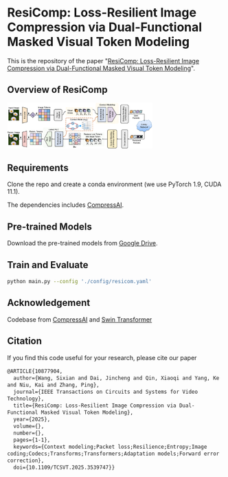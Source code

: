 # ResiComp: Loss-Resilient Image Compression via Dual-Functional Masked Visual Token Modeling
This is the repository of the
paper "[ResiComp: Loss-Resilient Image Compression via Dual-Functional Masked Visual Token Modeling](https://arxiv.org/abs/2502.10812)".

## Overview of ResiComp

<img src="figs/Fig_framework.png"  style="zoom: 33%;" />

## Requirements

Clone the repo and create a conda environment (we use PyTorch 1.9, CUDA 11.1).

The dependencies
includes [CompressAI](https://github.com/InterDigitalInc/CompressAI).



## Pre-trained Models

Download the pre-trained models
from [Google Drive](https://drive.google.com/drive/folders/1vUpebtcCJpb8DgCiKS0UrP3JPVDFdatU?usp=drive_link).

## Train and Evaluate


```bash
python main.py --config './config/resicom.yaml' 
```

## Acknowledgement

Codebase
from [CompressAI](https://github.com/InterDigitalInc/CompressAI) and [Swin Transformer](https://github.com/microsoft/Swin-Transformer)

## Citation

If you find this code useful for your research, please cite our paper

```
@ARTICLE{10877904,
  author={Wang, Sixian and Dai, Jincheng and Qin, Xiaoqi and Yang, Ke and Niu, Kai and Zhang, Ping},
  journal={IEEE Transactions on Circuits and Systems for Video Technology}, 
  title={ResiComp: Loss-Resilient Image Compression via Dual-Functional Masked Visual Token Modeling}, 
  year={2025},
  volume={},
  number={},
  pages={1-1},
  keywords={Context modeling;Packet loss;Resilience;Entropy;Image coding;Codecs;Transforms;Transformers;Adaptation models;Forward error correction},
  doi={10.1109/TCSVT.2025.3539747}}

```